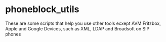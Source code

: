 # phoneblock_utils
These are some scripts that help you use other tools ecxept AVM Fritzbox, Apple and Google Devices, such as XML, LDAP and Broadsoft on SIP phones
